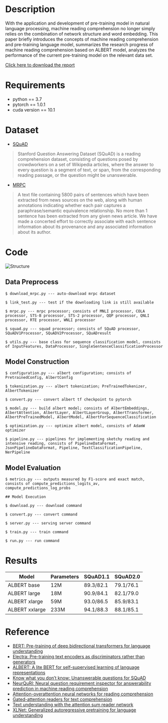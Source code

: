 # Description
With the application and development of pre-training model in natural language processing, machine reading comprehension no longer simply relies on the combination of network structure and word embedding. This paper briefly introduces the concepts of machine reading comprehension and pre-training language model, summarizes the research progress of machine reading comprehension based on ALBERT model, analyzes the performance of the current pre-training model on the relevant data set.

[Click here to download the report](https://jrothschild.oss-cn-shanghai.aliyuncs.com/AIfinalproject/Report.pdf)

# Requirements

* python == 3.7
* pytorch == 1.0.1
* cuda version == 10.1 

# Dataset

* [SQuAD](https://rajpurkar.github.io/SQuAD-explorer/)
> Stanford Question Answering Dataset (SQuAD) is a reading comprehension dataset, consisting of questions posed by crowdworkers on a set of Wikipedia articles, where the answer to every question is a segment of text, or span, from the corresponding reading passage, or the question might be unanswerable.

* [MRPC](https://www.microsoft.com/en-us/download/details.aspx?id=52398)
> A text file containing 5800 pairs of sentences which have been extracted from news sources on the web, along with human annotations indicating whether each pair captures a paraphrase/semantic equivalence relationship. No more than 1 sentence has been extracted from any given news article. We have made a concerted effort to correctly associate with each sentence information about its provenance and any associated information about its author.

# Code
![Structure](https://jrothschild.oss-cn-shanghai.aliyuncs.com/AIfinalproject/Structure.png)

## Data Preprocess
```
$ download_mrpc.py --- auto-download mrpc dataset 

$ link_test.py --- test if the downloading link is still available

$ mrpc.py --- mrpc processor; consists of MNLI processor, COLA processor, STS-B processor, STS-2 processor, QQP processor, QNLI processor, RTE processor, WNLI processor

$ squad.py --- squad processor; consists of SQuAD processor, SQuADV1Processor, SQuADV2Processor, SQuADresult

$ utils.py --- base class for sequence classification model, consists of InputFeatures, DataProcessor, SingleSentenceClassificationProcessor
```

## Model Construction

```
$ configuration.py --- albert configuration; consists of  PretrainedConfig, AlbertConfig

$ tokenization.py --- albert tokenization; PreTrainedTokenizer, AlbertTokenizer

$ convert.py --- convert albert tf checkpoint to pytorch

$ model.py --- build albert model; consists of AlbertEmbeddings, AlbertAttention, AlbertLayer, AlbertLayerGroup, AlbertTransformer, AlbertPreTrainedModel, AlbertModel, AlbertForSequenceClassification

$ optimization.py --- optimize albert model, consists of AdamW optimizer

$ pipeline.py --- pipelines for implementing sketchy reading and intensive reading, consists of PipelineDataFormat, JsonPipelineDataFormat, Pipeline, TextClassificationPipeline, NerPipeline
```

## Model Evaluation

```
$ metrics.py --- outputs measured by F1-score and exact match, consists of compute_predictions_logits_av, compute_predictions_log_probs

## Model Execution

$ download.py --- download command

$ convert.py --- convert command

$ server.py --- serving server command

$ train.py --- train command

$ run.py --- run command
```

# Results
| Model          | Parameters | SQuAD1.1  | SQuAD2.0  |
| -------------- | ---------- | --------- | --------- |
| ALBERT base    | 12M        | 89.3/82.1 | 79.1/76.1 |
| ALBERT large   | 18M        | 90.9/84.1 | 82.1/79.0 |
| ALBERT xlarge  | 59M        | 93.0/86.5 | 85.9/83.1 |
| ALBERT xxlarge | 233M       | 94.1/88.3 | 88.1/85.1 |

# Reference
* [BERT: Pre-training of deep bidirectional transformers for language understanding](https://arxiv.org/pdf/1810.04805.pdf)
* [Electra: Pre-training text encoders as discriminators rather than generators](https://arxiv.org/pdf/2003.10555.pdf)
* [ALBERT: A lite BERT for self-supervised learning of language representations](https://arxiv.org/pdf/1909.11942.pdf)
* [Know what you don’t know: Unanswerable questions for SQuAD](https://arxiv.org/pdf/1806.03822.pdf)
* [NeurQuRI: Neural question requirement inspector for answerability prediction in machine reading comprehension](https://openreview.net/attachment?id=ryxgsCVYPr&name=original_pdf)
* [Attention-overattention neural networks for reading comprehension](https://arxiv.org/pdf/1607.04423.pdf)
* [Gated-attention readers for text comprehension](https://arxiv.org/pdf/1606.01549.pdf)
* [Text understanding with the attention sum reader network](https://arxiv.org/pdf/1603.01547.pdf)
* [XLNet: Generalized autoregressive pretraining for language understanding](http://papers.nips.cc/paper/8812-xlnet-generalized-autoregressive-pretraining-for-language-understanding.pdf)